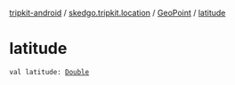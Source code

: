 [tripkit-android](../../index.md) / [skedgo.tripkit.location](../index.md) / [GeoPoint](index.md) / [latitude](./latitude.md)

# latitude

`val latitude: `[`Double`](https://kotlinlang.org/api/latest/jvm/stdlib/kotlin/-double/index.html)